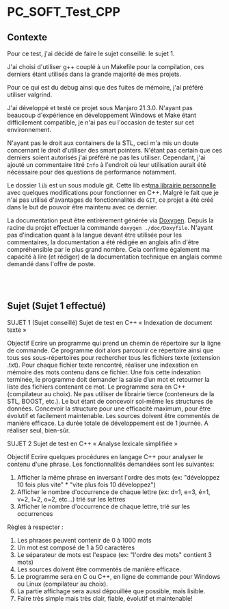 # PC_SOFT_Test_CPP

## Contexte
Pour ce test, j'ai décidé de faire le sujet conseillé: le sujet 1.

J'ai choisi d'utiliser g++ couplé à un Makefile pour la compilation, ces derniers étant utilisés dans la grande majorité de mes projets.

Pour ce qui est du debug ainsi que des fuites de mémoire, j'ai préféré utiliser valgrind.

J'ai développé et testé ce projet sous Manjaro 21.3.0. N'ayant pas beaucoup d'expérience en développement Windows et Make étant difficilement compatible, je n'ai pas eu l'occasion de tester sur cet environnement.

N'ayant pas le droit aux containers de la STL, ceci m'a mis un doute concernant le droit d'utiliser des smart pointers. N'étant pas certain que ces derniers soient autorisés j'ai préféré ne pas les utiliser. Cependant, j'ai ajouté un commentaire titré `Info` à l'endroit où leur utilisation aurait été nécessaire pour des questions de performance notamment.

Le dossier `lib` est un sous module git. Cette lib est[ma librairie personnelle](https://github.com/Guerout-Arnaud/C_Lib) avec quelques modifications pour fonctionner en C++. Malgré le fait que je n'ai pas utilisé d'avantages de fonctionnalités de `GIT`, ce projet a été créé dans le but de pouvoir être maintenu avec ce dernier.

La documentation peut être entirèrement générée via [Doxygen](https://doxygen.nl/). Depuis la racine du projet effectuer la commande `doxygen ./doc/Doxyfile`. N'ayant pas d'indication quant à la langue devant être utilisée pour les commentaires, la documentation a été rédigée en anglais afin d'être compréhensible par le plus grand nombre. Cela confirme également ma capacité à lire (et rédiger) de la documentation technique en anglais comme demandé dans l'offre de poste.

<br/>
<br/>

## **Sujet** (Sujet 1 effectué)
SUJET 1 (Sujet conseillé)
Sujet de test en C++
« Indexation de document texte »

Objectif
Ecrire un programme qui prend un chemin de répertoire sur la ligne de commande.
Ce programme doit alors parcourir ce répertoire ainsi que tous ses sous-répertoires pour rechercher tous les fichiers texte (extension .txt).
Pour chaque fichier texte rencontré, réaliser une indexation en mémoire des mots contenu dans ce fichier.
Une fois cette indexation terminée, le programme doit demander la saisie d’un mot et retourner la liste des fichiers contenant ce mot.
Le programme sera en C++ (compilateur au choix). Ne pas utiliser de librairie tierce (conteneurs de la STL, BOOST, etc.).
Le but étant de concevoir soi-même les structures de données.
Concevoir la structure pour une efficacité maximum, pour être évolutif et facilement maintenable.
Les sources doivent être commentés de manière efficace.
La durée totale de développement est de 1 journée. A réaliser seul, bien-sûr.

SUJET 2
Sujet de test en C++
« Analyse lexicale simplifiée »

Objectif
Ecrire quelques procédures en langage C++ pour analyser le contenu d'une phrase.
Les fonctionnalités demandées sont les suivantes:

1. Afficher la même phrase en inversant l'ordre des mots
      (ex: "développez 10 fois plus vite" * "vite plus fois 10 développez")
2. Afficher le nombre d'occurrence de chaque lettre (ex: d=1, e=3, é=1, v=2, l=2, o=2, etc...) trié sur les lettres
3. Afficher le nombre d'occurrence de chaque lettre, trié sur les occurrences

Règles à respecter :
1. Les phrases peuvent contenir de 0 à 1000 mots
2. Un mot est composé de 1 à 50 caractères
3. Le séparateur de mots est l'espace (ex: "l'ordre des mots" contient 3 mots)
4. Les sources doivent être commentés de manière efficace.
5. Le programme sera en C ou C++, en ligne de commande pour Windows ou Linux (compilateur au choix).
6. La partie affichage sera aussi dépouillée que possible, mais lisible.
7. Faire très simple mais très clair, fiable, évolutif et maintenable!


